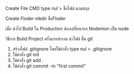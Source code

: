 Create File CMD
type nul > ชื่อไฟล์.นามสกุล

Create Floder
mkdir ชื่อFloder

เมื่อ นำไป Build ใน Production ต้องเปลี่ยนจาก Nodemon เป็น node

วิธีการ Bulid Project 
ครั้งแรกทำงาน นำไฟล์ ขึ้น git

1. สร้างไฟล์ .gitignore โดยใช้คำสั่ง type nul > .gitignore
2. ใช้คำสั่ง git init
3. ใช้คำสั่ง git add .
4. ใช้คำสั่ง git commit -m "first commit"